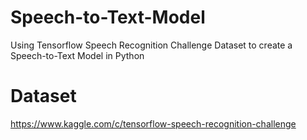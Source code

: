 # Speech-to-Text-Model
 Using Tensorflow Speech Recognition Challenge Dataset to create a Speech-to-Text Model in Python

# Dataset
 https://www.kaggle.com/c/tensorflow-speech-recognition-challenge